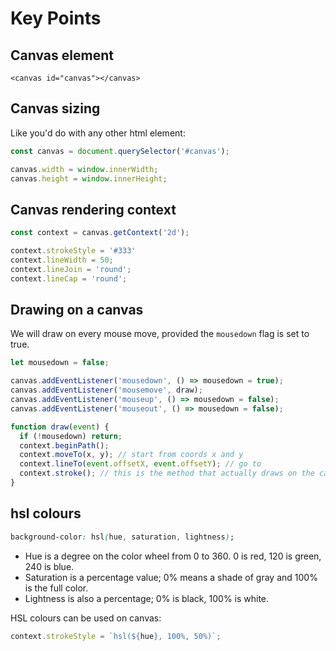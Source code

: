 # Key Points

## Canvas element

```
<canvas id="canvas"></canvas>
```

## Canvas sizing

Like you'd do with any other html element:

```js
const canvas = document.querySelector('#canvas');

canvas.width = window.innerWidth;
canvas.height = window.innerHeight;
```

## Canvas rendering context

```js
const context = canvas.getContext('2d');

context.strokeStyle = '#333'
context.lineWidth = 50;
context.lineJoin = 'round';
context.lineCap = 'round';
```

## Drawing on a canvas

We will draw on every mouse move, provided the `mousedown` flag is set to true.

```js
let mousedown = false;

canvas.addEventListener('mousedown', () => mousedown = true);
canvas.addEventListener('mousemove', draw);
canvas.addEventListener('mouseup', () => mousedown = false);
canvas.addEventListener('mouseout', () => mousedown = false);

function draw(event) {
  if (!mousedown) return;
  context.beginPath();
  context.moveTo(x, y); // start from coords x and y
  context.lineTo(event.offsetX, event.offsetY); // go to
  context.stroke(); // this is the method that actually draws on the canvas
}
```

## hsl colours

```css
background-color: hsl(hue, saturation, lightness);
```

* Hue is a degree on the color wheel from 0 to 360. 0 is red, 120 is green, 240 is blue.
* Saturation is a percentage value; 0% means a shade of gray and 100% is the full color.
* Lightness is also a percentage; 0% is black, 100% is white.

HSL colours can be used on canvas:

```js
context.strokeStyle = `hsl(${hue}, 100%, 50%)`;
```
